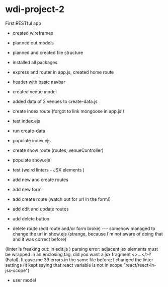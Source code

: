 # wdi-project-2
First RESTful app


- created wireframes
- planned out models
- planned and created file structure
- installed all packages

- express and router in app.js, created home route
- header with basic navbar

- created venue model
- added data of 2 venues to create-data.js

- create index route
  (forgot to link mongoose in app.js!)
- test index.ejs
- run create-data  
- populate index.ejs

- create show route (routes, venueController)
- populate show.ejs
- test
  (weird linters - JSX elements )

- add new and create routes
- add new form

- add create route
 (watch out for url in the form!)

- add edit and update routes

- add delete button
- delete route
(edit route and/or form broke) --- somehow managed to change the url in show.ejs (strange, because I'm not aware of doing that and it was correct before)

(linter is freaking out: in edit.js )
parsing error: adjacent jsx elements must be wrapped in an enclosing tag. did you want a jsx fragment <>...</>? (Fatal). It gave me 39 errors in the same file before; I changed the linter settings (it kept saying that react variable is not in scope "react/react-in-jsx-scope")

- user model
